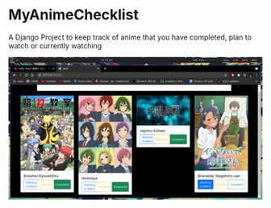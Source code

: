 # MyAnimeChecklist

A Django Project to keep track of anime that you have completed, plan to watch or currently watching

![demo](demo.png)
